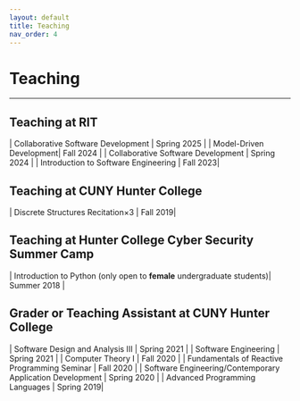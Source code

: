 ```yaml
---
layout: default
title: Teaching
nav_order: 4
---
```


# Teaching

----

## Teaching at RIT

| Collaborative Software Development | Spring 2025 |
| Model-Driven Development| Fall 2024 |
| Collaborative Software Development | Spring 2024 |
| Introduction to Software Engineering | Fall 2023|


## Teaching at CUNY Hunter College

| Discrete Structures Recitation×3 | Fall 2019|

## Teaching at Hunter College Cyber Security Summer Camp

| Introduction to Python (only open to **female** undergraduate students)| Summer 2018 |

## Grader or Teaching Assistant at CUNY Hunter College

| Software Design and Analysis III | Spring 2021 |
| Software Engineering | Spring 2021 |
| Computer Theory I | Fall 2020 |
| Fundamentals of Reactive Programming Seminar | Fall 2020 |
| Software Engineering/Contemporary Application Development | Spring 2020 |
| Advanced Programming Languages | Spring 2019|
